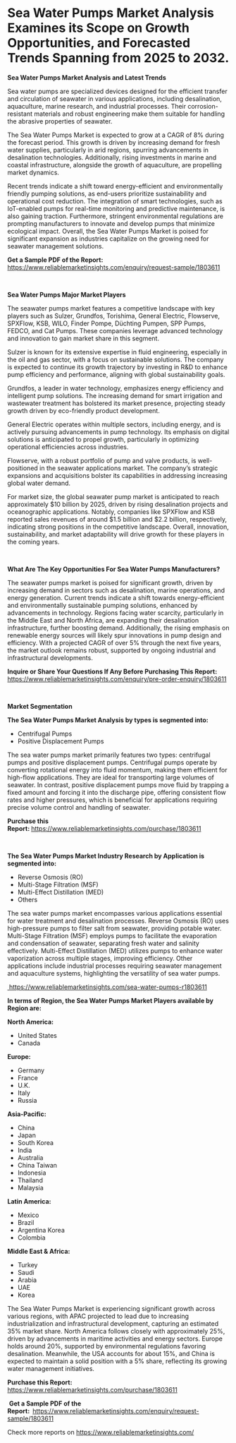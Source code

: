 <p><h1>Sea Water Pumps Market Analysis Examines its Scope on Growth Opportunities, and Forecasted Trends Spanning from 2025 to 2032.</h1></p><p><strong>Sea Water Pumps Market Analysis and Latest Trends</strong></p>
<p><p>Sea water pumps are specialized devices designed for the efficient transfer and circulation of seawater in various applications, including desalination, aquaculture, marine research, and industrial processes. Their corrosion-resistant materials and robust engineering make them suitable for handling the abrasive properties of seawater.</p><p>The Sea Water Pumps Market is expected to grow at a CAGR of 8% during the forecast period. This growth is driven by increasing demand for fresh water supplies, particularly in arid regions, spurring advancements in desalination technologies. Additionally, rising investments in marine and coastal infrastructure, alongside the growth of aquaculture, are propelling market dynamics. </p><p>Recent trends indicate a shift toward energy-efficient and environmentally friendly pumping solutions, as end-users prioritize sustainability and operational cost reduction. The integration of smart technologies, such as IoT-enabled pumps for real-time monitoring and predictive maintenance, is also gaining traction. Furthermore, stringent environmental regulations are prompting manufacturers to innovate and develop pumps that minimize ecological impact. Overall, the Sea Water Pumps Market is poised for significant expansion as industries capitalize on the growing need for seawater management solutions.</p></p>
<p><strong>Get a Sample PDF of the Report:&nbsp;</strong> <a href="https://www.reliablemarketinsights.com/enquiry/request-sample/1803611?utm_campaign=2281&utm_medium=2&utm_source=Github&utm_content=ia&utm_term=19022025&utm_id=sea-water-pumps">https://www.reliablemarketinsights.com/enquiry/request-sample/1803611</a></p>
<p>&nbsp;</p>
<p><strong>Sea Water Pumps Major Market Players</strong></p>
<p><p>The seawater pumps market features a competitive landscape with key players such as Sulzer, Grundfos, Torishima, General Electric, Flowserve, SPXFlow, KSB, WILO, Finder Pompe, Düchting Pumpen, SPP Pumps, FEDCO, and Cat Pumps. These companies leverage advanced technology and innovation to gain market share in this segment.</p><p>Sulzer is known for its extensive expertise in fluid engineering, especially in the oil and gas sector, with a focus on sustainable solutions. The company is expected to continue its growth trajectory by investing in R&D to enhance pump efficiency and performance, aligning with global sustainability goals.</p><p>Grundfos, a leader in water technology, emphasizes energy efficiency and intelligent pump solutions. The increasing demand for smart irrigation and wastewater treatment has bolstered its market presence, projecting steady growth driven by eco-friendly product development.</p><p>General Electric operates within multiple sectors, including energy, and is actively pursuing advancements in pump technology. Its emphasis on digital solutions is anticipated to propel growth, particularly in optimizing operational efficiencies across industries.</p><p>Flowserve, with a robust portfolio of pump and valve products, is well-positioned in the seawater applications market. The company’s strategic expansions and acquisitions bolster its capabilities in addressing increasing global water demand.</p><p>For market size, the global seawater pump market is anticipated to reach approximately $10 billion by 2025, driven by rising desalination projects and oceanographic applications. Notably, companies like SPXFlow and KSB reported sales revenues of around $1.5 billion and $2.2 billion, respectively, indicating strong positions in the competitive landscape. Overall, innovation, sustainability, and market adaptability will drive growth for these players in the coming years.</p></p>
<p>&nbsp;</p>
<p><strong>What Are The Key Opportunities For Sea Water Pumps Manufacturers?</strong></p>
<p><p>The seawater pumps market is poised for significant growth, driven by increasing demand in sectors such as desalination, marine operations, and energy generation. Current trends indicate a shift towards energy-efficient and environmentally sustainable pumping solutions, enhanced by advancements in technology. Regions facing water scarcity, particularly in the Middle East and North Africa, are expanding their desalination infrastructure, further boosting demand. Additionally, the rising emphasis on renewable energy sources will likely spur innovations in pump design and efficiency. With a projected CAGR of over 5% through the next five years, the market outlook remains robust, supported by ongoing industrial and infrastructural developments.</p></p>
<p><strong>Inquire or Share Your Questions If Any Before Purchasing This Report:</strong> <a href="https://www.reliablemarketinsights.com/enquiry/pre-order-enquiry/1803611?utm_campaign=2281&utm_medium=2&utm_source=Github&utm_content=ia&utm_term=19022025&utm_id=sea-water-pumps">https://www.reliablemarketinsights.com/enquiry/pre-order-enquiry/1803611</a></p>
<p>&nbsp;</p>
<p><strong>Market Segmentation</strong></p>
<p><strong>The Sea Water Pumps Market Analysis by types is segmented into:</strong></p>
<p><ul><li>Centrifugal Pumps</li><li>Positive Displacement Pumps</li></ul></p>
<p><p>The sea water pumps market primarily features two types: centrifugal pumps and positive displacement pumps. Centrifugal pumps operate by converting rotational energy into fluid momentum, making them efficient for high-flow applications. They are ideal for transporting large volumes of seawater. In contrast, positive displacement pumps move fluid by trapping a fixed amount and forcing it into the discharge pipe, offering consistent flow rates and higher pressures, which is beneficial for applications requiring precise volume control and handling of seawater.</p></p>
<p><strong>Purchase this Report:&nbsp;</strong><a href="https://www.reliablemarketinsights.com/purchase/1803611?utm_campaign=2281&utm_medium=2&utm_source=Github&utm_content=ia&utm_term=19022025&utm_id=sea-water-pumps">https://www.reliablemarketinsights.com/purchase/1803611</a></p>
<p>&nbsp;</p>
<p><strong>The Sea Water Pumps Market Industry Research by Application is segmented into:</strong></p>
<p><ul><li>Reverse Osmosis (RO)</li><li>Multi-Stage Filtration (MSF)</li><li>Multi-Effect Distillation (MED)</li><li>Others</li></ul></p>
<p><p>The sea water pumps market encompasses various applications essential for water treatment and desalination processes. Reverse Osmosis (RO) uses high-pressure pumps to filter salt from seawater, providing potable water. Multi-Stage Filtration (MSF) employs pumps to facilitate the evaporation and condensation of seawater, separating fresh water and salinity effectively. Multi-Effect Distillation (MED) utilizes pumps to enhance water vaporization across multiple stages, improving efficiency. Other applications include industrial processes requiring seawater management and aquaculture systems, highlighting the versatility of sea water pumps.</p></p>
<p><a href="https://www.reliablemarketinsights.com/sea-water-pumps-r1803611?utm_campaign=2281&utm_medium=2&utm_source=Github&utm_content=ia&utm_term=19022025&utm_id=sea-water-pumps">&nbsp;https://www.reliablemarketinsights.com/sea-water-pumps-r1803611</a></p>
<p><strong>In terms of Region, the Sea Water Pumps Market Players available by Region are:</strong></p>
<p>
    <p> <strong> North America: </strong>
        <ul>
            <li>United States</li>
            <li>Canada</li>
        </ul>
        </p> 
    <p> <strong> Europe: </strong>
        <ul>
            <li>Germany</li>
            <li>France</li>
            <li>U.K.</li>
            <li>Italy</li>
            <li>Russia</li>
        </ul>
        </p> 
    <p> <strong> Asia-Pacific: </strong>
        <ul>
            <li>China</li>
            <li>Japan</li>
            <li>South Korea</li>
            <li>India</li>
            <li>Australia</li>
            <li>China Taiwan</li>
            <li>Indonesia</li>
            <li>Thailand</li>
            <li>Malaysia</li>
        </ul>
        </p> 
    <p> <strong> Latin America: </strong>
        <ul>
            <li>Mexico</li>
            <li>Brazil</li>
            <li>Argentina Korea</li>
            <li>Colombia</li>
        </ul>
        </p> 
    <p> <strong> Middle East & Africa: </strong>
        <ul>
            <li>Turkey</li>
            <li>Saudi</li>
            <li>Arabia</li>
            <li>UAE</li>
            <li>Korea</li>
        </ul>
    </p>
    </p>
<p><p>The Sea Water Pumps Market is experiencing significant growth across various regions, with APAC projected to lead due to increasing industrialization and infrastructural development, capturing an estimated 35% market share. North America follows closely with approximately 25%, driven by advancements in maritime activities and energy sectors. Europe holds around 20%, supported by environmental regulations favoring desalination. Meanwhile, the USA accounts for about 15%, and China is expected to maintain a solid position with a 5% share, reflecting its growing water management initiatives.</p></p>
<p><strong>Purchase this Report: </strong><a href="https://www.reliablemarketinsights.com/purchase/1803611?utm_campaign=2281&utm_medium=2&utm_source=Github&utm_content=ia&utm_term=19022025&utm_id=sea-water-pumps">https://www.reliablemarketinsights.com/purchase/1803611</a></p>
<p>&nbsp;<strong>Get a Sample PDF of the Report:&nbsp;&nbsp;</strong><a href="https://www.reliablemarketinsights.com/enquiry/request-sample/1803611?utm_campaign=2281&utm_medium=2&utm_source=Github&utm_content=ia&utm_term=19022025&utm_id=sea-water-pumps">https://www.reliablemarketinsights.com/enquiry/request-sample/1803611</a></p>
<p><strong></strong></p>
<p>Check more reports on <a href="https://www.reliablemarketinsights.com/?utm_campaign=2281&utm_medium=2&utm_source=Github&utm_content=ia&utm_term=19022025&utm_id=sea-water-pumps">https://www.reliablemarketinsights.com/</a></p>